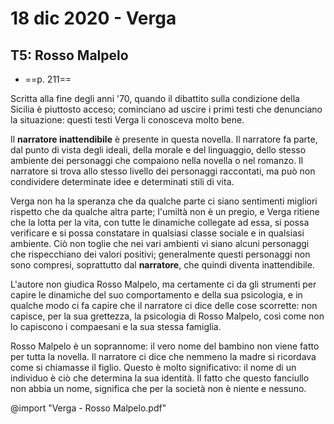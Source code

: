 # 18 dic 2020 - Verga

## T5: Rosso Malpelo
* ==p. 211==

Scritta alla fine degli anni '70, quando il dibattito sulla condizione della Sicilia è piuttosto acceso; cominciano ad uscire i primi testi che denunciano la situazione: questi testi Verga li conosceva molto bene.

Il **narratore inattendibile** è presente in questa novella. Il narratore fa parte, dal punto di vista degli ideali, della morale e del linguaggio, dello stesso ambiente dei personaggi che compaiono nella novella o nel romanzo.
Il narratore si trova allo stesso livello dei personaggi raccontati, ma può non condividere determinate idee e determinati stili di vita.

Verga non ha la speranza che da qualche parte ci siano sentimenti migliori rispetto che da qualche altra parte; l'umiltà non è un pregio, e Verga ritiene che la lotta per la vita, con tutte le dinamiche collegate ad essa, si possa verificare e si possa constatare in qualsiasi classe sociale e in qualsiasi ambiente.
Ciò non toglie che nei vari ambienti vi siano alcuni personaggi che rispecchiano dei valori positivi; generalmente questi personaggi non sono compresi, soprattutto dal **narratore**, che quindi diventa inattendibile.

L'autore non giudica Rosso Malpelo, ma certamente ci da gli strumenti per capire le dinamiche del suo comportamento e della sua psicologia, e in qualche modo ci fa capire che il narratore ci dice delle cose scorrette: non capisce, per la sua grettezza, la psicologia di Rosso Malpelo, così come non lo capiscono i compaesani e la sua stessa famiglia.

Rosso Malpelo è un soprannome: il vero nome del bambino non viene fatto per tutta la novella. Il narratore ci dice che nemmeno la madre si ricordava come si chiamasse il figlio. Questo è molto significativo: il nome di un individuo è ciò che determina la sua identità. Il fatto che questo fanciullo non abbia un nome, significa che per la società non è niente e nessuno.

@import "Verga - Rosso Malpelo.pdf"
